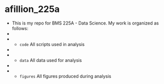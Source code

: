 # afillion_225a

+ This is my repo for BMS 225A - Data Science. My work is organized as follows:
+
+ - `code` All scripts used in analysis
+
+ - `data` All data used for analysis
+
+ - `figures` All figures produced during analysis
